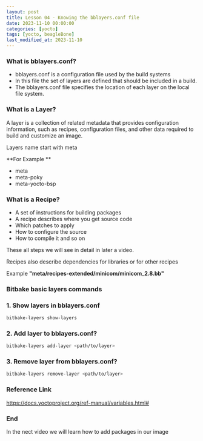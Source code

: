 ```yaml
---
layout: post
title: Lesson 04 - Knowing the bblayers.conf file
date: 2023-11-10 00:00:00
categories: [yocto]
tags: [yocto, beagleBone]
last_modified_at: 2023-11-10
---
```


### What is bblayers.conf?

* bblayers.conf is a configuration file used by the build systems
* In this file the set of layers are defined that should be included in a build.
* The bblayers.conf file specifies the location of each layer on the local file system.

### What is a Layer?

A layer is a collection of related metadata that provides configuration information, such as recipes, configuration files, and other data required to build and customize an image.

Layers name start with meta

**For Example **

* meta
* meta-poky
* meta-yocto-bsp

### What is a Recipe?

* A set of instructions for building packages
* A recipe describes where you get source code
* Which patches to apply
* How to configure the source
* How to compile it and so on

These all steps we will see in detail in later a video.

Recipes also describe dependencies for libraries or for other recipes

Example **"meta/recipes-extended/minicom/minicom_2.8.bb"**



### Bitbake basic layers commands

### 1. Show layers  in bblayers.conf

```bash
bitbake-layers show-layers
```

### 2. Add layer to bblayers.conf?

```bash
bitbake-layers add-layer <path/to/layer>
```

### 3. Remove layer from bblayers.conf?

```bash
bitbake-layers remove-layer <path/to/layer>
```



### Reference Link

https://docs.yoctoproject.org/ref-manual/variables.html#

### End

In the nect video we will learn how to add packages in our image


